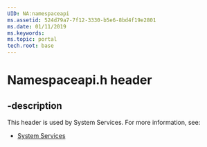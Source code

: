 ```yaml
---
UID: NA:namespaceapi
ms.assetid: 524d79a7-7f12-3330-b5e6-8bd4f19e2801
ms.date: 01/11/2019
ms.keywords: 
ms.topic: portal
tech.root: base
---
```


# Namespaceapi.h header


## -description


This header is used by System Services. For more information, see:

- [System Services](../_base/index.md)
